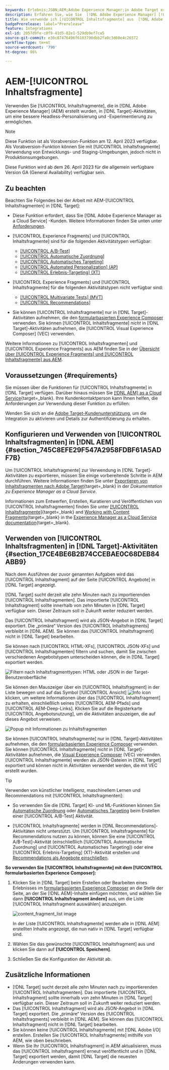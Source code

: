 ```yaml
---
keywords: Erlebnis;JSON;AEM;Adobe Experience Manager;in Adobe Target exportieren;Inhaltsfragmente;Fragmente;CF;cf;Headless;Personalisierung;Experimentierung
description: Erfahren Sie, wie Sie  [!DNL Adobe Experience Manager] [!UICONTROL Inhaltsfragmente] in  [!DNL Adobe Target] -Aktivitäten verwenden.
title: Wie verwende ich [!UICONTROL Inhaltsfragmente] aus  [!DNL Adobe Experience Manager]  (AEM)?
badgePrerelease: label="Prerelease"
feature: Integrations
exl-id: 2057d9fe-c0f9-41d5-82e1-529db9ef7ca5
source-git-commit: e30c87476496f6103790dbb2fa0c3d60e4c26572
workflow-type: tm+mt
source-wordcount: '790'
ht-degree: 86%

---
```


# AEM-[!UICONTROL Inhaltsfragmente]

Verwenden Sie [!UICONTROL Inhaltsfragmente], die in [!DNL Adobe Experience Manager] (AEM) erstellt wurden, in [!DNL Target]-Aktivitäten, um eine bessere Headless-Personalisierung und -Experimentierung zu ermöglichen.

>[!NOTE]
>
>Diese Funktion ist als Vorabversion-Funktion am 12. April 2023 verfügbar. Als Vorabversion-Funktion können Sie mit [!UICONTROL Inhaltsfragmente] Verwendung von Entwicklungs- und Staging-Umgebungen, jedoch nicht in Produktionsumgebungen.
>
>Diese Funktion wird ab dem 26. April 2023 für die allgemein verfügbare Version GA (General Availability) verfügbar sein.

## Zu beachten

Beachten Sie Folgendes bei der Arbeit mit AEM-[!UICONTROL Inhaltsfragmenten] in [!DNL Target]:

* Diese Funktion erfordert, dass Sie [!DNL Adobe Experience Manager as a Cloud Service] -Kunden. Weitere Informationen finden Sie unten unter [Anforderungen](#section_AE6F0971E1574B3AA324003599B96E5A).
* [!UICONTROL Experience Fragments] und [!UICONTROL Inhaltsfragmente] sind für die folgenden Aktivitätstypen verfügbar:

   * [[!UICONTROL A/B-Test]](/help/main/c-activities/t-test-ab/test-ab.md)
   * [[!UICONTROL Automatische Zuordnung]](/help/main/c-activities/automated-traffic-allocation/automated-traffic-allocation.md)
   * [[!UICONTROL Automatisches Targeting]](/help/main/c-activities/auto-target/auto-target-to-optimize.md)
   * [[!UICONTROL Automated Personalization] (AP)](/help/main/c-activities/t-automated-personalization/automated-personalization.md)
   * [[!UICONTROL Erlebnis-Targeting] (XT)](/help/main/c-activities/t-experience-target/experience-target.md)

* [!UICONTROL Experience Fragments] und [!UICONTROL Inhaltsfragmente] für die folgenden Aktivitätstypen nicht verfügbar sind:

   * [[!UICONTROL Multivariate Tests] (MVT)](/help/main/c-activities/c-multivariate-testing/multivariate-testing.md)
   * [[!UICONTROL Recommendations]](/help/main/c-recommendations/recommendations.md)

* Sie können [!UICONTROL Inhaltsfragmente] nur in [!DNL Target]-Aktivitäten aufnehmen, die den [formularbasierten Experience Composer](/help/main/c-experiences/form-experience-composer.md) verwenden. Sie können [!UICONTROL Inhaltsfragmente] *nicht* in [!DNL Target]-Aktivitäten aufnehmen, die [!UICONTROL Visual Experience Composer] (VEC) verwenden.

Weitere Informationen zu [!UICONTROL Inhaltsfragmenten] und [!UICONTROL Experience Fragments] aus AEM finden Sie in der [Übersicht über [!UICONTROL Experience Fragments] und [!UICONTROL Inhaltsfragmente] aus AEM](/help/main/c-integrating-target-with-mac/aem/aem-experience-and-content-fragments.md).

## Voraussetzungen  {#requirements}

Sie müssen über die Funktionen für [!UICONTROL Inhaltsfragmente] in [!DNL Target] verfügen. Darüber hinaus müssen Sie [[!DNL AEM] as a Cloud Service](https://experienceleague.corp.adobe.com/docs/experience-manager-cloud-service.html){target=_blank}. Ihre Kundenkontaktperson kann Ihnen helfen, die Anforderungen zur Verwendung dieser Funktion zu erfüllen:

Wenden Sie sich an die [Adobe Target-Kundenunterstützung](/help/main/cmp-resources-and-contact-information.md#reference_ACA3391A00EF467B87930A450050077C), um die Integration zu aktivieren und Details zur Authentifizierung zu erhalten.

## Konfigurieren und Verwenden von [!UICONTROL Inhaltsfragmenten] in [!DNL AEM] {#section_745C8EFE29F547A2958FDBF61A5ADF7B}

Um [!UICONTROL Inhaltsfragmente] zur Verwendung in [!DNL Target]-Aktivitäten zu exportieren, müssen Sie einige vorbereitende Schritte in AEM durchführen. Weitere Informationen finden Sie unter [Exportieren von Inhaltsfragmenten nach Adobe Target](https://experienceleague.adobe.com/docs/experience-manager-cloud-service/content/sites/integrations/content-fragments-target.html?lang=de){target=_blank} in der *Dokumentation zu Experience Manager as a Cloud Service*.

Informationen zum Entwerfen, Erstellen, Kuratieren und Veröffentlichen von [!UICONTROL Inhaltsfragmenten] finden Sie unter [[!UICONTROL Inhaltsfragmente]](https://experienceleague.adobe.com/docs/experience-manager-cloud-service/content/sites/authoring/fundamentals/content-fragments.html?lang=de){target=_blank} and [Working with Content Fragments](https://experienceleague.adobe.com/docs/experience-manager-cloud-service/content/sites/administering/content-fragments/content-fragments.html?lang=de){target=_blank} in the [Experience Manager as a Cloud Service documentation](https://experienceleague.adobe.com/docs/experience-manager-cloud-service/content/home.html?lang=de){target=_blank}.

## Verwenden von [!UICONTROL Inhaltsfragmenten] in [!DNL Target]-Aktivitäten {#section_17CE4BE6B2B74CCEBAE0C68DEB84ABB9}

Nach dem Ausführen der zuvor genannten Aufgaben wird das [!UICONTROL Inhaltsfragment] auf der Seite [!UICONTROL Angebote] in [!DNL Target] angezeigt.

[!DNL Target] sucht derzeit alle zehn Minuten nach zu importierenden [!UICONTROL Inhaltsfragmenten]. Das importierte [!UICONTROL Inhaltsfragment] sollte innerhalb von zehn Minuten in [!DNL Target] verfügbar sein. Dieser Zeitraum soll in Zukunft weiter reduziert werden.

Das [!UICONTROL Inhaltsfragment] wird als JSON-Angebot in [!DNL Target] exportiert. Die „primäre“ Version des [!UICONTROL Inhaltsfragments] verbleibt in [!DNL AEM]. Sie können das [!UICONTROL Inhaltsfragment] nicht in [!DNL Target] bearbeiten.

Sie können nach [!UICONTROL HTML-XFs], [!UICONTROL JSON-XFs] und [!UICONTROL Inhaltsfragmenten] filtern und suchen, damit Sie zwischen verschiedenen Angebotstypen unterscheiden können, die in [!DNL Target] exportiert werden.

![Filtern nach Inhaltsfragmenttypen: HTML oder JSON in der Target-Benutzeroberfläche](/help/main/c-integrating-target-with-mac/aem/assets/fragment-types.png)

Sie können den Mauszeiger über ein [!UICONTROL Inhaltsfragment] in der Liste bewegen und auf das Symbol [!UICONTROL Ansicht] ![Info icon](/help/main/c-integrating-target-with-mac/aem/assets/icon-info.png) klicken, um weitere Informationen über das [!UICONTROL Inhaltsfragment] zu erhalten, einschließlich seines [!UICONTROL AEM-Pfads] und [!UICONTROL AEM-Deep-Links]. Klicken Sie auf die Registerkarte [!UICONTROL Angebotsnutzung], um die Aktivitäten anzuzeigen, die auf dieses Angebot verweisen.

![Popup mit Informationen zu Inhaltsfragmenten](/help/main/c-integrating-target-with-mac/aem/assets/cf-info-popup.png)

Sie können [!UICONTROL Inhaltsfragmente] nur in [!DNL Target]-Aktivitäten aufnehmen, die den [formularbasierten Experience Composer](/help/main/c-experiences/form-experience-composer.md) verwenden. Sie können [!UICONTROL Inhaltsfragmente] *nicht* in [!DNL Target]-Aktivitäten aufnehmen, die [Visual Experience Composer](/help/main/c-experiences/c-visual-experience-composer/visual-experience-composer.md) (VEC) verwenden. [!UICONTROL Inhaltsfragmente] werden als JSON-Dateien in [!DNL Target] exportiert und können nicht in Aktivitäten verwendet werden, die mit VEC erstellt wurden.

>[!TIP]
>
>Verwenden von künstlicher Intelligenz, maschinellem Lernen und Recommendations mit [!UICONTROL Inhaltsfragmenten]:
>
>* So verwenden Sie die [!DNL Target] KI- und ML-Funktionen können Sie [Automatische Zuordnung](/help/main/c-activities/automated-traffic-allocation/automated-traffic-allocation.md#concept_A1407678796B4C569E94CBA8A9F7F5D4) oder [Automatisches Targeting](/help/main/c-activities/auto-target/auto-target-to-optimize.md) beim Erstellen einer [!UICONTROL A/B-Test] Aktivität.
>
>* [!UICONTROL Inhaltsfragmente] werden in [!DNL Recommendations]-Aktivitäten nicht unterstützt. Um [!UICONTROL Inhaltsfragmente] für Recommendations nutzen zu können, können Sie eine [!UICONTROL A/B-Test]-Aktivität (einschließlich [!UICONTROL Automatische Zuordnung] und [!UICONTROL Automatisches Targeting]) oder eine [!UICONTROL Erlebnis-Targeting] (XT)-Aktivität erstellen und [Recommendations als Angebote einschließen](/help/main/c-recommendations/recommendations-as-an-offer.md).


**So verwenden Sie [!UICONTROL Inhaltsfragmente] mit dem [!UICONTROL formularbasierten Experience Composer]:**

1. Klicken Sie in [!DNL Target] beim Erstellen oder Bearbeiten eines Erlebnisses im [formularbasierten Experience Composer](/help/main/c-experiences/form-experience-composer.md#task_FAC842A6535045B68B4C1AD3E657E56E) an die Stelle der Seite, an der Sie [!DNL AEM]-Inhalte einfügen möchten, und wählen Sie dann **[!UICONTROL Inhaltsfragment ändern]** aus, um die Liste [!UICONTROL Inhaltsfragment auswählen] anzuzeigen.

   ![content_fragment_list image](/help/main/c-integrating-target-with-mac/aem/assets/choose-content-fragment.png)

   In der Liste [!UICONTROL Inhaltsfragmente] werden alle in [!DNL AEM] erstellten Inhalte angezeigt, die nun nativ in [!DNL Target] verfügbar sind.

1. Wählen Sie das gewünschte [!UICONTROL Inhaltsfragment] aus und klicken Sie dann auf **[!UICONTROL Speichern]**.
1. Schließen Sie die Konfiguration der Aktivität ab.

## Zusätzliche Informationen

* [!DNL Target] sucht derzeit alle zehn Minuten nach zu importierenden [!UICONTROL Inhaltsfragmenten]. Das importierte [!UICONTROL Inhaltsfragment] sollte innerhalb von zehn Minuten in [!DNL Target] verfügbar sein. Dieser Zeitraum soll in Zukunft weiter reduziert werden.
* Das [!UICONTROL Inhaltsfragment] wird als JSON-Angebot in [!DNL Target] exportiert. Die „primäre“ Version des [!UICONTROL Inhaltsfragments] verbleibt in [!DNL AEM]. Sie können das [!UICONTROL Inhaltsfragment] nicht in [!DNL Target] bearbeiten.
* Sie können keine [!UICONTROL Inhaltsfragmente] mit [!DNL Adobe I/O] erstellen. Erstellen Sie [!UICONTROL Inhaltsfragmente] mithilfe von AEM, wie oben beschrieben.
* Wenn Sie Ihr [!UICONTROL Inhaltsfragment] in AEM aktualisieren, muss das [!UICONTROL Inhaltsfragment] erneut veröffentlicht und in [!DNL Target] exportiert werden, damit [!DNL Target] die neuesten Änderungen verwenden kann.
